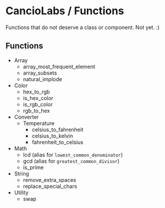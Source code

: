# CancioLabs / Functions
Functions that do not deserve a class or component. Not yet. :)

## Functions
* Array
  * array_most_frequent_element
  * array_subsets
  * natural_implode
* Color
  * hex_to_rgb
  * is_hex_color
  * is_rgb_color
  * rgb_to_hex
* Converter
  * Temperature
    * celsius_to_fahrenheit
    * celsius_to_kelvin
    * fahrenheit_to_celsius
* Math
  * lcd (alias for `lowest_common_denominator`)
  * gcd (alias for `greatest_common_divisor`)
  * is_prime
* String
  * remove_extra_spaces
  * replace_special_chars
* Utility
  * swap